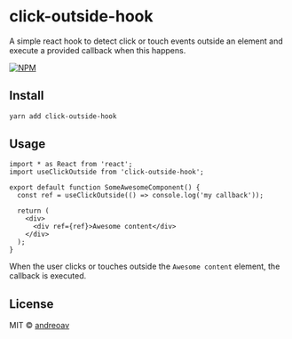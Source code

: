 # click-outside-hook

A simple react hook to detect click or touch events outside an element and execute a provided callback when this happens.

[![NPM](https://img.shields.io/npm/v/click-outside-hook.svg)](https://www.npmjs.com/package/click-outside-hook)

## Install

```bash
yarn add click-outside-hook
```

## Usage

```tsx
import * as React from 'react';
import useClickOutside from 'click-outside-hook';

export default function SomeAwesomeComponent() {
  const ref = useClickOutside(() => console.log('my callback'));

  return (
    <div>
      <div ref={ref}>Awesome content</div>
    </div>
  );
}
```

When the user clicks or touches outside the `Awesome content` element, the callback is executed.

## License

MIT © [andreoav](https://github.com/andreoav)
